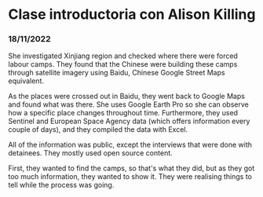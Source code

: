 # Clase introductoria con Alison Killing

### 18/11/2022

She investigated Xinjiang region and checked where there were forced labour camps. They found that the Chinese were building these camps through satellite imagery using Baidu, Chinese Google Street Maps equivalent.

As the places were crossed out in Baidu, they went back to Google Maps and found what was there. She uses Google Earth Pro so she can observe how a specific place changes throughout time. Furthermore, they used Sentinel and European Space Agency data (which offers information every couple of days), and they compiled the data with Excel.

All of the information was public, except the interviews that were done with detainees. They mostly used open source content.

First, they wanted to find the camps, so that's what they did, but as they got too much information, they wanted to show it. They were realising things to tell while the process was going.

